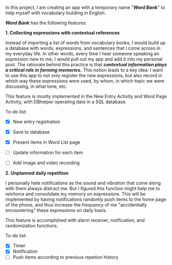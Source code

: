 In this project, I am creating an app with a temporary name "**_Word Bank_**" to help myself with vocabulary building in English.

**_Word Bank_** has the following features:

**1. Collecting expressions with contextual references**

Instead of importing a list of words from vocabulary books, I would build up a database with words, expressions, and sentences that I come across in my everyday life. In other words, every time I hear someone speaking an expression new to me, I would pull out my app and add it into my personal pool. The rationale behind this practice is that **_contextual information plays a critical role in forming memories_.**  This notion leads to a key idea: I want to use this app to not only register the new expressions, but also record in which way these expressions were used, by whom, in which topic we were discussing, in what tone, etc.

This feature is mostly implemented in the New Entry Activity and Word Page Activity, with DBhelper operating data in a SQL database.

To-do list:
- [x] New entry registration
- [x] Save to database
- [x] Present items in Word List page
- [ ] Update information for each item
- [ ] Add image and video recording


**2. Unplanned daily repetition**

I personally hate notifications as the sound and vibration that come along with them always distract me. But I figured this function might help me to reinforce and consolidate my memory on expressions. This will be implemented by having notifications randomly push items to the home page of the phone, and thus increase the frequency of me "accidentially encountering" these expressions on daily basis. 

This feature is accomplished with alarm receiver, notification, and randomization functions.

To-do list:
- [x] Timer
- [x] Notification
- [ ] Push items according to previous repetion history
